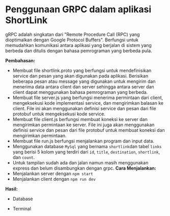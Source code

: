 # Penggunaan GRPC dalam aplikasi ShortLink
gRPC adalah singkatan dari "Remote Procedure Call (RPC) yang dioptimalkan dengan Google Protocol Buffers". Berfungsi untuk memudahkan komunikasi antara aplikasi yang berjalan di sistem yang berbeda dan ditulis dengan bahasa pemrograman yang berbeda pula. 

**Pembahasan:**
- Membuat file shortlink.proto yang berfungsi untuk mendefinisikan service dan pesan yang akan digunakan pada aplikasi. Berisikan beberapa pesan atau message yang digunakan untuk mengirim dan menerima data antara client dan server sehingga antara server dan client dapat menggunakan bahasa pemrograman yang berbeda.
- Membuat file server.js yang berfungsi menerima permintaan dari client, mengeksekusi kode implementasi service, dan mengirimkan balasan ke client. File ini akan menggunakan definisi service dan pesan dari file protobuf untuk mengeksekusi kode service.
- Membuat file client.js berfungsi membuat koneksi ke server dan mengirimkan permintaan ke server. File ini juga akan menggunakan definisi service dan pesan dari file protobuf untuk membuat koneksi dan mengirimkan permintaan.
- Membuat file run.js berfungsi menjalankan program dan input data.
- Menggunakan database `MySql` yang bernama `shortlink`dan tabel `links` yang berisi 5 kolom yang terdiri dari `id`, `title`, `destination`, `shortlink`, dan `count`.
- Untuk tampilan sudah ada dan jalan namun masih menggunakan express dan belum disambungkan dengan grpc.
**Cara Menjalankan:**
- Menjalankan server dengan `npm start`
- Menjalankan client dengan `npm run dev`

**Hasil:**
- Database

- Terminal

